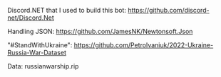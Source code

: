 Discord.NET that I used to build this bot: https://github.com/discord-net/Discord.Net

Handling JSON: https://github.com/JamesNK/Newtonsoft.Json

"#StandWithUkraine": https://github.com/PetroIvaniuk/2022-Ukraine-Russia-War-Dataset

Data: russianwarship.rip
